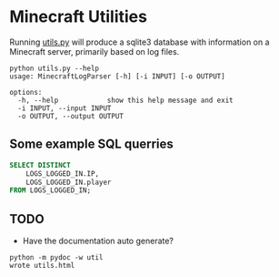 # Minecraft Utilities

Running [utils.py](utils.py) will produce a sqlite3 database with information on a Minecraft server, primarily based on log files.

``` console
python utils.py --help
usage: MinecraftLogParser [-h] [-i INPUT] [-o OUTPUT]

options:
  -h, --help            show this help message and exit
  -i INPUT, --input INPUT
  -o OUTPUT, --output OUTPUT
```

## Some example SQL querries

```sql
SELECT DISTINCT
	LOGS_LOGGED_IN.IP,
	LOGS_LOGGED_IN.player
FROM LOGS_LOGGED_IN;
```

## TODO

- Have the documentation auto generate?

``` console
python -m pydoc -w util
wrote utils.html
```